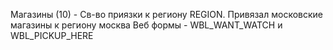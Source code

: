 Магазины (10) - Св-во приязки к региону REGION. Привязал московские магазины к региону москва
Веб формы - WBL_WANT_WATCH и WBL_PICKUP_HERE